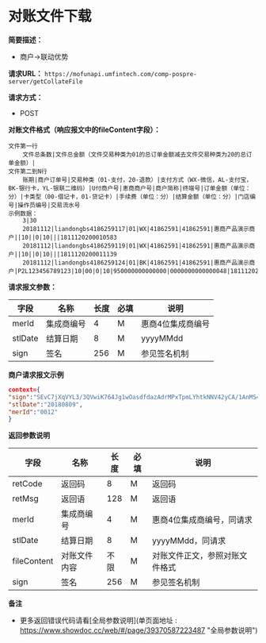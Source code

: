 # 对账文件下载
**简要描述：**

- 商户->联动优势


**请求URL：** 
`https://mofunapi.umfintech.com/comp-pospre-server/getCollateFile`
  
**请求方式：**
- POST 

**对账文件格式（响应报文中的fileContent字段）：**
``` 
文件第一行  
	文件总条数|文件总金额（文件交易种类为01的总订单金额减去文件交易种类为20的总订单金额）|
文件第二到N行  
	账期|商户订单号|交易种类（01-支付，20-退款）|支付方式（WX-微信，AL-支付宝，BK-银行卡，YL-银联二维码）|U付商户号|恵商商户号|商户简称|终端号|订单金额（单位：分）|卡类型（00-借记卡，01-贷记卡）|手续费（单位：分）|结算金额（单位：分）|门店编号|操作员编号|交易流水号
示例数据：
	3|30
	20181112|liandongbs4186259117|01|WX|41862591|41862591|惠商产品演示商户||10||0|10|||1811120200010583
	20181112|liandongbs4186259119|01|WX|41862591|41862591|惠商产品演示商户||10||0|10|||1811120200011139
	20181112|liandongbs4186259124|01|BK|41862591|41862591|惠商产品演示商户|P2L123456789123|10|00|0|10|950000000000000|0000000000000048|1811120200013492

```




**请求报文参数：**

|	字段	|	名称	|	长度	|	必填	|	说明	|
|----|----|----|----|----|
|	merId	|	集成商编号	|	4	|	M	|	惠商4位集成商编号	|
|	stlDate	|	结算日期	|	8	|	M	|	yyyyMMdd	|
|	sign	|	签名	|	256	|	M	|	参见签名机制	|


 **商户请求报文示例**

```json
context={
"sign":"SEvC7jXqVYL3/3QVwiK764Jg1wOasdfdazAdrMPxTpmLYhtkNNV42yCA/1AnMS4+PGmg2ksn+rzC2E6hKXlg/NpfHfCGTLSpasdasdasmdggYuCc8Q2Mn1uBhxJaJBof/AkrGMMskCHpE+asdfa3S6NlYI8PpC3g658Q=",
"stlDate":"20180809",
"merId":"0012"
}
```


 **返回参数说明** 


|	字段	|	名称	|	长度	|	必填	|	说明	|
|----|----|----|----|----|
|	retCode	|	返回码	|	8	|	M	|	返回码	|
|	retMsg	|	返回语	|	128	|	M	|	返回语	|
|	merId	|	集成商编号	|	4	|	M	|	惠商4位集成商编号，同请求	|
|	stlDate	|	结算日期	|	8	|	M	|	yyyyMMdd，同请求	|
|	fileContent	|	对账文件内容	|	不限	|	M	|	对账文件正文，参照对账文件格式	|
|	sign	|	签名	|	256	|	M	|	参见签名机制	|

 **备注** 
- 更多返回错误代码请看[全局参数说明](单页面地址 : https://www.showdoc.cc/web/#/page/39370587223487 "全局参数说明")